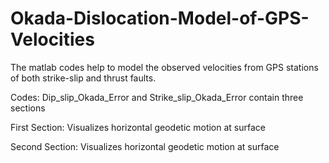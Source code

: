# Okada-Dislocation-Model-of-GPS-Velocities
The matlab codes help to model the observed velocities from GPS stations of both strike-slip and thrust faults.

Codes: Dip_slip_Okada_Error and Strike_slip_Okada_Error contain three sections



First Section: Visualizes horizontal geodetic motion at surface

Second Section: Visualizes horizontal geodetic motion at surface
